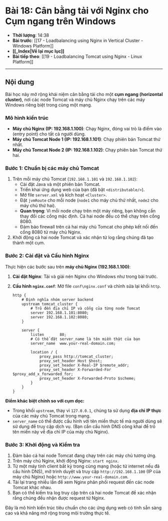 # Bài 18: Cân bằng tải với Nginx cho Cụm ngang trên Windows

- **Thời lượng**: 14:38
- **Bài trước**: [[17 - Loadbalancing using Nginx in Vertical Cluster - Windows Platform]]
- **[[_Index|Về lại mục lục]]**
- **Bài tiếp theo**: [[19 - Loadbalancing Tomcat using Nginx - Linux Platform]]

---

## Nội dung

Bài học này mở rộng khái niệm cân bằng tải cho một **cụm ngang (horizontal cluster)**, nơi các node Tomcat và máy chủ Nginx chạy trên các máy Windows riêng biệt trong cùng một mạng.

### Mô hình kiến trúc

-   **Máy chủ Nginx (IP: 192.168.1.100)**: Chạy Nginx, đóng vai trò là điểm vào (entry point) cho tất cả người dùng.
-   **Máy chủ Tomcat Node 1 (IP: 192.168.1.101)**: Chạy phiên bản Tomcat thứ nhất.
-   **Máy chủ Tomcat Node 2 (IP: 192.168.1.102)**: Chạy phiên bản Tomcat thứ hai.

### Bước 1: Chuẩn bị các máy chủ Tomcat

1.  Trên mỗi máy chủ Tomcat (`192.168.1.101` và `192.168.1.102`):
    -   Cài đặt Java và một phiên bản Tomcat.
    -   Triển khai ứng dụng web của bạn (đã bật `<distributable/>`).
    -   Mở file `server.xml` và kích hoạt `<Cluster>`.
    -   Đặt `jvmRoute` cho mỗi node (`node1` cho máy chủ thứ nhất, `node2` cho máy chủ thứ hai).
    -   **Quan trọng**: Vì mỗi node chạy trên một máy riêng, bạn không cần thay đổi các cổng mặc định. Cả hai node đều có thể chạy trên cổng 8080.
    -   Đảm bảo firewall trên cả hai máy chủ Tomcat cho phép kết nối đến cổng 8080 từ máy chủ Nginx.
2.  Khởi động cả hai node Tomcat và xác nhận từ log rằng chúng đã tạo thành một cụm.

### Bước 2: Cài đặt và Cấu hình Nginx

Thực hiện các bước sau trên **máy chủ Nginx (192.168.1.100)**:

1.  **Cài đặt Nginx**: Tải và giải nén Nginx cho Windows như trong bài trước.
2.  **Cấu hình `nginx.conf`**: Mở file `conf\nginx.conf` và chỉnh sửa lại khối `http`.

    ```nginx
    http {
        # Định nghĩa nhóm server backend
        upstream tomcat_cluster {
            # Trỏ đến địa chỉ IP và cổng của từng node Tomcat
            server 192.168.1.101:8080;
            server 192.168.1.102:8080;
        }

        server {
            listen       80;
            # Có thể đặt server_name là tên miền thật của bạn
            server_name  www.your-real-domain.com; 

            location / {
                proxy_pass http://tomcat_cluster;
                proxy_set_header Host $host;
                proxy_set_header X-Real-IP $remote_addr;
                proxy_set_header X-Forwarded-For $proxy_add_x_forwarded_for;
                proxy_set_header X-Forwarded-Proto $scheme;
            }
        }
    }
    ```

**Điểm khác biệt chính so với cụm dọc:**

-   Trong khối `upstream`, thay vì `127.0.0.1`, chúng ta sử dụng **địa chỉ IP thực** của các máy chủ Tomcat trong mạng.
-   `server_name` có thể được cấu hình với tên miền thực tế mà người dùng sẽ sử dụng để truy cập dịch vụ. (Bạn cần cấu hình DNS công khai để trỏ tên miền này về địa chỉ IP của máy chủ Nginx).

### Bước 3: Khởi động và Kiểm tra

1.  Đảm bảo cả hai node Tomcat đang chạy trên các máy chủ tương ứng.
2.  Trên máy chủ Nginx, khởi động Nginx: `start nginx`.
3.  Từ một máy tính client bất kỳ trong cùng mạng (hoặc từ internet nếu đã cấu hình DNS), mở trình duyệt và truy cập `http://192.168.1.100` (IP của máy chủ Nginx) hoặc `http://www.your-real-domain.com`.
4.  Tải lại trang nhiều lần để xem Nginx phân phối request đến các node Tomcat khác nhau.
5.  Bạn có thể kiểm tra log truy cập trên cả hai node Tomcat để xác nhận rằng chúng đều nhận được request từ Nginx.

Đây là mô hình kiến trúc tiêu chuẩn cho các ứng dụng web có tính sẵn sàng cao và khả năng mở rộng trong môi trường thực tế.
